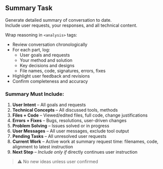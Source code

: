 ## Summary Task  
Generate detailed summary of conversation to date.  
Include user requests, your responses, and all technical content.  

Wrap reasoning in `<analysis>` tags:  
- Review conversation chronologically  
- For each part, log:  
  - User goals and requests  
  - Your method and solution  
  - Key decisions and designs  
  - File names, code, signatures, errors, fixes  
- Highlight user feedback and revisions  
- Confirm completeness and accuracy  

### Summary Must Include:  
1. **User Intent** – All goals and requests  
2. **Technical Concepts** – All discussed tools, methods  
3. **Files + Code** – Viewed/edited files, full code, change justifications  
4. **Errors + Fixes** – Bugs, resolutions, user-driven changes  
5. **Problem Solving** – Issues solved or in progress  
6. **User Messages** – All user messages, exclude tool output  
7. **Pending Tasks** – All unresolved user requests  
8. **Current Work** – Active work at summary request time: filenames, code, alignment to latest instruction  
9. **Next Step** – *Include only if* directly continues user instruction  

> ⚠️ No new ideas unless user confirmed
